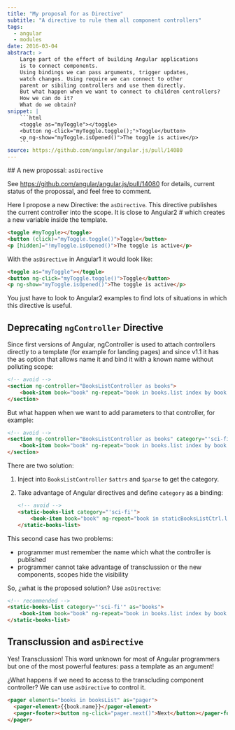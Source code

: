 ```yaml
---
title: "My proposal for as Directive"
subtitle: "A directive to rule them all component controllers"
tags:
  - angular
  - modules
date: 2016-03-04
abstract: >
    Large part of the effort of building Angular applications
    is to connect components.
    Using bindings we can pass arguments, trigger updates,
    watch changes. Using require we can connect to other 
    parent or sibiling controllers and use them directly.
    But what happen when we want to connect to children controllers?
    How we can do it?
    What do we obtain?
snippet: |
    ```html
    <toggle as="myToggle"></toggle>
    <button ng-click="myToggle.toggle();">Toggle</button>
    <p ng-show="myToggle.isOpened()">The toggle is active</p>
    ```
source: https://github.com/angular/angular.js/pull/14080
---
```


## A new propossal: `asDirective`

See https://github.com/angular/angular.js/pull/14080
for details, current status of the propossal, and feel free to comment.

Here I propose a new Directive: the `asDirective`. 
This directive publishes the current controller into the scope.
It is close to Angular2 # which creates a new variable inside the template.

```html
<toggle #myToggle></toggle>
<button (click)="myToggle.toggle()">Toggle</button>
<p [hidden]="!myToggle.isOpened()">The toggle is active</p>
```

With the `asDirective` in Angular1 it would look like:

```html
<toggle as="myToggle"></toggle>
<button ng-click="myToggle.toggle()">Toggle</button>
<p ng-show="myToggle.isOpened()">The toggle is active</p>
```

You just have to look to Angular2 examples to find lots of situations in which this directive is useful.


## Deprecating `ngController` Directive

Since first versions of Angular, ngController is used to attach 
controllers directly to a template (for example for landing pages)
and since v1.1 it has the as option that allows name it and bind
it with a known name without polluting scope:

```html
<!-- avoid -->
<section ng-controller="BooksListController as books">
    <book-item book="book" ng-repeat="book in books.list index by book.id"></book-item>
</section>
```

But what happen when we want to add parameters to that controller,
for example:

```html
<!-- avoid -->
<section ng-controller="BooksListController as books" category="'sci-fi'">
    <book-item book="book" ng-repeat="book in books.list index by book.id"></book-item>
</section>
```

There are two solution:

1. Inject into `BooksListController` `$attrs` and `$parse` to get the category.

2. Take advantage of Angular directives and define `category` as a binding:

    ```html
    <!-- avoid -->
    <static-books-list category="'sci-fi'">
        <book-item book="book" ng-repeat="book in staticBooksListCtrl.list index by book.id"></book-item>
    </static-books-list>
    ```

This second case has two problems: 
- programmer must remember the name which what the controller is published
- programmer cannot take advantage of transclussion or the new components, scopes hide the visibility

So, ¿what is the proposed solution? Use `asDirective`:

```html
<!-- recommended -->
<static-books-list category="'sci-fi'" as="books">
    <book-item book="book" ng-repeat="book in books.list index by book.id"></book-item>
</static-books-list>
```


## Transclussion and `asDirective`

Yes! Transclussion! This word unknown for most of Angular programmers but one
of the most powerful features: pass a template as an argument!

¿What happens if we need to access to the transcluding component controller?
We can use `asDirective` to control it.

```html
<pager elements="books in booksList" as="pager">
  <pager-element>{{book.name}}</pager-element>
  <pager-footer><button ng-click="pager.next()">Next</button></pager-footer>
</pager>
```



